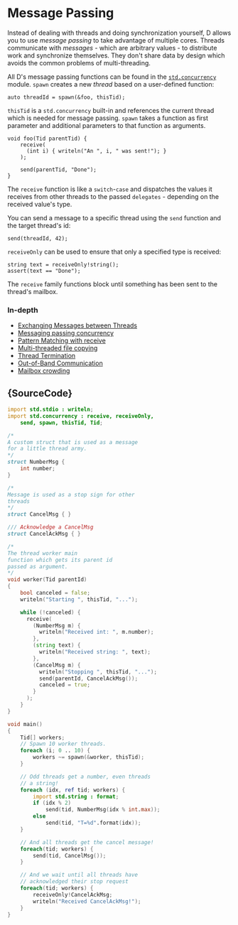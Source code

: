 # Message Passing

Instead of dealing with threads and doing synchronization
yourself, D allows you to use *message passing* to take
advantage of multiple cores. Threads communicate
with *messages* - which are arbitrary values - to distribute
work and synchronize themselves. They don't share data
by design which avoids the common problems of
multi-threading.

All D's message passing functions
can be found in the [`std.concurrency`](https://dlang.org/phobos/std_concurrency.html)
module. `spawn` creates a new *thread* based on a
user-defined function:

    auto threadId = spawn(&foo, thisTid);

`thisTid` is a `std.concurrency` built-in and references
the current thread which is needed for message passing. `spawn`
takes a function as first parameter and
additional parameters to that function as arguments.

    void foo(Tid parentTid) {
        receive(
          (int i) { writeln("An ", i, " was sent!"); }
        );

        send(parentTid, "Done");
    }

The `receive` function is like a `switch`-`case`
and dispatches the values it receives from other threads
to the passed `delegates` - depending on the received
value's type.

You can send a message to a specific thread using the `send` function and the target
thread's id:

    send(threadId, 42);

`receiveOnly` can be used to ensure that only a specified
type is received:

    string text = receiveOnly!string();
    assert(text == "Done");

The `receive` family functions block until something
has been sent to the thread's mailbox.


### In-depth

- [Exchanging Messages between Threads](http://www.informit.com/articles/article.aspx?p=1609144&seqNum=5)
- [Messaging passing concurrency](http://ddili.org/ders/d.en/concurrency.html)
- [Pattern Matching with receive](http://www.informit.com/articles/article.aspx?p=1609144&seqNum=6)
- [Multi-threaded file copying](http://www.informit.com/articles/article.aspx?p=1609144&seqNum=7)
- [Thread Termination](http://www.informit.com/articles/article.aspx?p=1609144&seqNum=8)
- [Out-of-Band Communication](http://www.informit.com/articles/article.aspx?p=1609144&seqNum=9)
- [Mailbox crowding](http://www.informit.com/articles/article.aspx?p=1609144&seqNum=10)

## {SourceCode}

```d
import std.stdio : writeln;
import std.concurrency : receive, receiveOnly,
    send, spawn, thisTid, Tid;

/*
A custom struct that is used as a message
for a little thread army.
*/
struct NumberMsg {
    int number;
}

/*
Message is used as a stop sign for other
threads
*/
struct CancelMsg { }

/// Acknowledge a CancelMsg
struct CancelAckMsg { }

/*
The thread worker main
function which gets its parent id
passed as argument.
*/
void worker(Tid parentId)
{
    bool canceled = false;
    writeln("Starting ", thisTid, "...");

    while (!canceled) {
      receive(
        (NumberMsg m) {
          writeln("Received int: ", m.number);
        },
        (string text) {
          writeln("Received string: ", text);
        },
        (CancelMsg m) {
          writeln("Stopping ", thisTid, "...");
          send(parentId, CancelAckMsg());
          canceled = true;
        }
      );
    }
}

void main()
{
    Tid[] workers;
    // Spawn 10 worker threads.
    foreach (i; 0 .. 10) {
        workers ~= spawn(&worker, thisTid);
    }

    // Odd threads get a number, even threads
    // a string!
    foreach (idx, ref tid; workers) {
        import std.string : format;
        if (idx % 2)
            send(tid, NumberMsg(idx % int.max));
        else
            send(tid, "T=%d".format(idx));
    }

    // And all threads get the cancel message!
    foreach(tid; workers) {
        send(tid, CancelMsg());
    }

    // And we wait until all threads have
    // acknowledged their stop request
    foreach(tid; workers) {
        receiveOnly!CancelAckMsg;
        writeln("Received CancelAckMsg!");
    }
}
```
